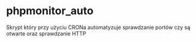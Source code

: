 # phpmonitor_auto

Skrypt który przy użyciu CRONa automatyzuje sprawdzanie portów czy są otwarte oraz sprawdzanie HTTP
